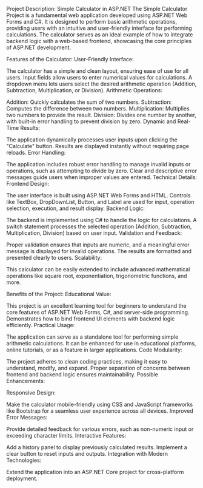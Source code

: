 Project Description: Simple Calculator in ASP.NET
The Simple Calculator Project is a fundamental web application developed using ASP.NET Web Forms and C#. It is designed to perform basic arithmetic operations, providing users with an intuitive and user-friendly interface for performing calculations. The calculator serves as an ideal example of how to integrate backend logic with a web-based frontend, showcasing the core principles of ASP.NET development.

Features of the Calculator:
User-Friendly Interface:

The calculator has a simple and clean layout, ensuring ease of use for all users.
Input fields allow users to enter numerical values for calculations.
A dropdown menu lets users select the desired arithmetic operation (Addition, Subtraction, Multiplication, or Division).
Arithmetic Operations:

Addition: Quickly calculates the sum of two numbers.
Subtraction: Computes the difference between two numbers.
Multiplication: Multiplies two numbers to provide the result.
Division: Divides one number by another, with built-in error handling to prevent division by zero.
Dynamic and Real-Time Results:

The application dynamically processes user inputs upon clicking the "Calculate" button.
Results are displayed instantly without requiring page reloads.
Error Handling:

The application includes robust error handling to manage invalid inputs or operations, such as attempting to divide by zero.
Clear and descriptive error messages guide users when improper values are entered.
Technical Details:
Frontend Design:

The user interface is built using ASP.NET Web Forms and HTML.
Controls like TextBox, DropDownList, Button, and Label are used for input, operation selection, execution, and result display.
Backend Logic:

The backend is implemented using C# to handle the logic for calculations.
A switch statement processes the selected operation (Addition, Subtraction, Multiplication, Division) based on user input.
Validation and Feedback:

Proper validation ensures that inputs are numeric, and a meaningful error message is displayed for invalid operations.
The results are formatted and presented clearly to users.
Scalability:

This calculator can be easily extended to include advanced mathematical operations like square root, exponentiation, trigonometric functions, and more.

Benefits of the Project:
Educational Value:

This project is an excellent learning tool for beginners to understand the core features of ASP.NET Web Forms, C#, and server-side programming.
Demonstrates how to bind frontend UI elements with backend logic efficiently.
Practical Usage:

The application can serve as a standalone tool for performing simple arithmetic calculations.
It can be enhanced for use in educational platforms, online tutorials, or as a feature in larger applications.
Code Modularity:

The project adheres to clean coding practices, making it easy to understand, modify, and expand.
Proper separation of concerns between frontend and backend logic ensures maintainability.
Possible Enhancements:

Responsive Design:

Make the calculator mobile-friendly using CSS and JavaScript frameworks like Bootstrap for a seamless user experience across all devices.
Improved Error Messages:

Provide detailed feedback for various errors, such as non-numeric input or exceeding character limits.
Interactive Features:

Add a history panel to display previously calculated results.
Implement a clear button to reset inputs and outputs.
Integration with Modern Technologies:

Extend the application into an ASP.NET Core project for cross-platform deployment.
